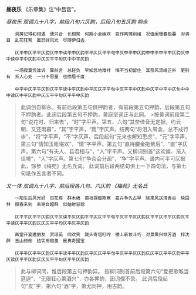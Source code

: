**昼夜乐** 《乐章集》注“中吕宫”。

*昼夜乐 双调九十八字，前段八句六仄韵，后段八句五仄韵 柳永* 
```
　　洞房记得初相遇　便只合　长相聚　何期小会幽欢　变作离情别绪　况值阑珊春色暮　对满目　乱花狂絮　直恐好风光　尽随伊归去
　　
　　仄平中仄平平仄韵仄中中读平中仄韵平平仄仄平平句中仄中平中仄韵中中平中平中仄韵仄中中读中平中仄韵中仄仄平平句仄中中平仄韵

　　一场寂寞凭谁诉　算前言　总轻负　早知恁地难拌　悔不当初留住　其奈风流端正外　更别有　系人心处　一日不思量　也攒眉千度　
　　
　　中平中仄平平仄韵仄平平读中平仄韵中平仄仄平平句中仄平平中仄韵中仄平中平中仄句中中中读仄中平仄韵中仄仄平平句仄平平中仄韵
```

>此调创自柳永。有前后段第五句俱押韵者，有前段第五句押韵、后段第五句不押韵者。此词后段第五句不押韵，黄庭坚词正与此同。 >按黄词前段第二句“说花时、归来去”，“时”字平声。第五、六句“其奈佳音无定据，约云朝、又还雨暮”，“其”字平声，“雨”字仄声。结两句“将泪入鸳衾，总不成行步”，“将”字平声，“不”字仄声。后段起句“元来也解知思虑”，“元”字平声。第三句“情知玉帐堪欢”，“情”字平声。第五句“直待腰金拖紫后”，“直”字仄声。第六句“有夫人、县君相与”，“人”字平声。又柳词别首“这欢娱、渐入佳境”，“入”字仄声。第七句“争奈会分疏”，“争”字平声。谱内可平可仄据此，馀参《梅苑》无名氏词。 此词前后段两结句俱上一下四句法，与第七句祇作五言者不同。

*又一体 双调九十八字，前后段各八句、六仄韵 《梅苑》无名氏* 
```
　　一阳生后风光好　百花瘁　群木槁　南枝探暖欺寒　嘉卉争先占早　晓来风送清香杳　映园林　报春来到　素艳自超群　似姑射容貌 
　　
　　仄平平仄平平仄韵仄平仄读平仄仄韵平平仄仄平平句平仄平平仄仄韵仄平平仄平平仄韵仄平平读仄平平仄韵仄仄仄平平句仄平仄平仄韵

　　画堂开宴邀朋友　赏琼英　同欢笑　陇头寄信叮咛　楼上新妆斗巧　对景乘兴倾芳酒　拌沈醉　玉山频倒　结实用和羹　是真奇国宝　
　　
　　仄平平仄平平仄韵仄平平读平平仄韵仄平仄仄平平句平仄平平仄仄韵仄仄平仄平平仄韵平平仄读仄平平仄韵仄仄仄平平句仄平平仄仄韵
```

>此与柳词同，惟后段第五句押韵异。 按柳词别首前后段第六句“爱把歌喉当筵逞”、“无限狂心乘酒兴”，亦各押韵，因词俚不录。 此词后段起句“友”字，第六句“酒”字，萧尤同押，用古韵。
